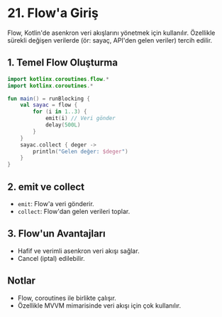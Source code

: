 # 21. Flow'a Giriş

Flow, Kotlin'de asenkron veri akışlarını yönetmek için kullanılır. Özellikle sürekli değişen verilerde (ör: sayaç, API'den gelen veriler) tercih edilir.

## 1. Temel Flow Oluşturma
```kotlin
import kotlinx.coroutines.flow.*
import kotlinx.coroutines.*

fun main() = runBlocking {
    val sayac = flow {
        for (i in 1..3) {
            emit(i) // Veri gönder
            delay(500L)
        }
    }
    sayac.collect { deger ->
        println("Gelen değer: $deger")
    }
}
```

## 2. emit ve collect
- `emit`: Flow'a veri gönderir.
- `collect`: Flow'dan gelen verileri toplar.

## 3. Flow'un Avantajları
- Hafif ve verimli asenkron veri akışı sağlar.
- Cancel (iptal) edilebilir.

## Notlar
- Flow, coroutines ile birlikte çalışır.
- Özellikle MVVM mimarisinde veri akışı için çok kullanılır. 
